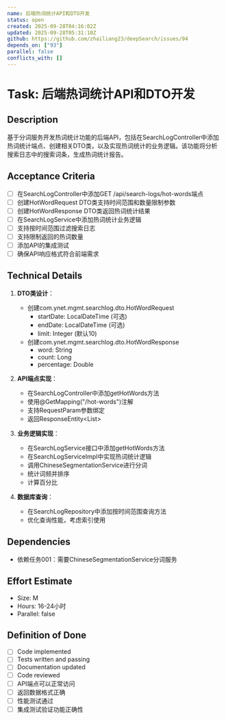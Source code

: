 ```yaml
---
name: 后端热词统计API和DTO开发
status: open
created: 2025-09-28T04:16:02Z
updated: 2025-09-28T05:31:10Z
github: https://github.com/zhailiang23/deepSearch/issues/94
depends_on: ["93"]
parallel: false
conflicts_with: []
---
```


# Task: 后端热词统计API和DTO开发

## Description
基于分词服务开发热词统计功能的后端API，包括在SearchLogController中添加热词统计端点、创建相关DTO类，以及实现热词统计的业务逻辑。该功能将分析搜索日志中的搜索词条，生成热词统计报告。

## Acceptance Criteria
- [ ] 在SearchLogController中添加GET /api/search-logs/hot-words端点
- [ ] 创建HotWordRequest DTO类支持时间范围和数量限制参数
- [ ] 创建HotWordResponse DTO类返回热词统计结果
- [ ] 在SearchLogService中添加热词统计业务逻辑
- [ ] 支持按时间范围过滤搜索日志
- [ ] 支持限制返回的热词数量
- [ ] 添加API的集成测试
- [ ] 确保API响应格式符合前端需求

## Technical Details
1. **DTO类设计**：
   - 创建com.ynet.mgmt.searchlog.dto.HotWordRequest
     - startDate: LocalDateTime (可选)
     - endDate: LocalDateTime (可选)
     - limit: Integer (默认10)
   - 创建com.ynet.mgmt.searchlog.dto.HotWordResponse
     - word: String
     - count: Long
     - percentage: Double

2. **API端点实现**：
   - 在SearchLogController中添加getHotWords方法
   - 使用@GetMapping("/hot-words")注解
   - 支持RequestParam参数绑定
   - 返回ResponseEntity<List<HotWordResponse>>

3. **业务逻辑实现**：
   - 在SearchLogService接口中添加getHotWords方法
   - 在SearchLogServiceImpl中实现热词统计逻辑
   - 调用ChineseSegmentationService进行分词
   - 统计词频并排序
   - 计算百分比

4. **数据库查询**：
   - 在SearchLogRepository中添加按时间范围查询方法
   - 优化查询性能，考虑索引使用

## Dependencies
- 依赖任务001：需要ChineseSegmentationService分词服务

## Effort Estimate
- Size: M
- Hours: 16-24小时
- Parallel: false

## Definition of Done
- [ ] Code implemented
- [ ] Tests written and passing
- [ ] Documentation updated
- [ ] Code reviewed
- [ ] API端点可以正常访问
- [ ] 返回数据格式正确
- [ ] 性能测试通过
- [ ] 集成测试验证功能正确性
